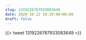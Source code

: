 ```yaml
---
slug: 1319226767933083649
date: 2020-10-22 10:39:06+00:00
draft: false
---
```


{{< tweet 1319226767933083649 >}}
